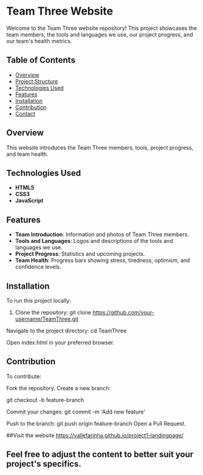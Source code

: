 # Team Three Website

Welcome to the Team Three website repository! This project showcases the team members, the tools and languages we use, our project progress, and our team's health metrics.

## Table of Contents

- [Overview](#overview)
- [Project Structure](#project-structure)
- [Technologies Used](#technologies-used)
- [Features](#features)
- [Installation](#installation)
- [Contribution](#contribution)
- [Contact](#contact)

## Overview

This website introduces the Team Three members, tools, project progress, and team health.

## Technologies Used

- **HTML5**
- **CSS3**
- **JavaScript**

## Features

- **Team Introduction**: Information and photos of Team Three members.
- **Tools and Languages**: Logos and descriptions of the tools and languages we use.
- **Project Progress**: Statistics and upcoming projects.
- **Team Health**: Progress bars showing stress, tiredness, optimism, and confidence levels.

## Installation

To run this project locally:

1. Clone the repository:
 git clone https://github.com/your-username/TeamThree.git

Navigate to the project directory: 
cd TeamThree

Open index.html in your preferred browser.

## Contribution
To contribute:

Fork the repository.
Create a new branch:
 
git checkout -b feature-branch

Commit your changes: 
git commit -m 'Add new feature'

Push to the branch:
git push origin feature-branch
Open a Pull Request.

##Visit the website
https://vallefarinha.github.io/project1-landingpage/

## Feel free to adjust the content to better suit your project's specifics.
